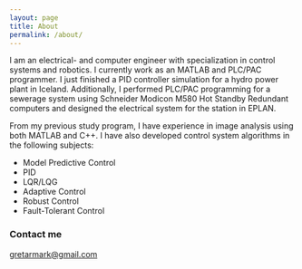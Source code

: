 ```yaml
---
layout: page
title: About
permalink: /about/
---
```


I am an electrical- and computer engineer with specialization in control systems and robotics. I currently work as an MATLAB and PLC/PAC programmer. I just finished a PID controller simulation for a hydro power plant in Iceland. Additionally, I performed PLC/PAC programming for a sewerage system using Schneider Modicon M580 Hot Standby Redundant computers and designed the electrical system for the station in EPLAN.

From my previous study program, I have experience in image analysis using both MATLAB and C++. I have also developed control system algorithms in the following subjects:

* Model Predictive Control
* PID
* LQR/LQG
* Adaptive Control
* Robust Control
* Fault-Tolerant Control

### Contact me

[gretarmark@gmail.com](mailto:gretarmark@gmail.com)
